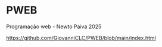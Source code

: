 # PWEB
Programação web - Newto Paiva 2025

https://github.com/GiovanniCLC/PWEB/blob/main/index.html
